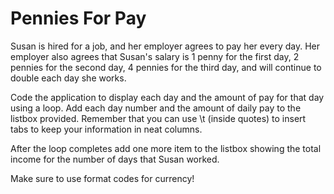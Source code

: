 # Pennies For Pay

Susan is hired for a job, and her employer agrees to pay her every day. Her employer
also agrees that Susan's salary is 1 penny for the first day, 2 pennies for the second day,
4 pennies for the third day, and will continue to double each day she works.


Code the application to display each day and the amount of pay for that day using a loop.
Add each day number and the amount of daily pay to the listbox provided. Remember that you 
can use \t (inside quotes) to insert tabs to keep your information in neat columns.


After the loop completes add one more item to the listbox showing the total income for the 
number of days that Susan worked.


Make sure to use format codes for currency!

